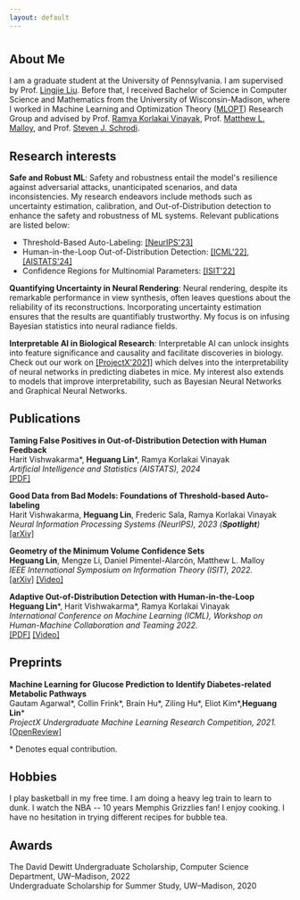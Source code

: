 ```yaml
---
layout: default
---
```

<h1>  </h1>

<h2> About Me </h2>

I am a graduate student at the University of Pennsylvania. I am supervised by Prof. [Lingjie Liu](https://lingjie0206.github.io/). Before that, I received Bachelor of Science in Computer Science and Mathematics from the University of Wisconsin-Madison, where I worked in Machine Learning and Optimization Theory ([MLOPT](https://mlopt.ece.wisc.edu/)) Research Group and advised by Prof. [Ramya Korlakai Vinayak](https://ramyakv.github.io/), Prof. [Matthew L. Malloy](https://www.mattmalloy.org/), and Prof. [Steven J. Schrodi](https://genetics.wisc.edu/staff/schrodi-steven/). 

<h2> Research interests </h2>

<b>Safe and Robust ML</b>: Safety and robustness entail the model's resilience against adversarial attacks, unanticipated scenarios, and data inconsistencies. My research endeavors include methods such as uncertainty estimation, calibration, and Out-of-Distribution detection to enhance the safety and robustness of ML systems. Relevant publications are listed below:

<ul>
  <li>Threshold-Based Auto-Labeling: <a href="https://arxiv.org/abs/2211.12620">[NeurIPS'23]</a></li>
  <li>Human-in-the-Loop Out-of-Distribution Detection: <a href="https://drive.google.com/file/d/15HKqge8mfjgapdw6knGMEMEDflsKHlvP/view">[ICML'22]</a>, <a href="https://ramyakv.github.io/OOD_FPR_Guarantee_2024.pdf">[AISTATS'24]</a></li>
  <li>Confidence Regions for Multinomial Parameters: <a href="https://arxiv.org/abs/2202.08180?context=math.IT">[ISIT'22]</a></li>
</ul>


<b>Quantifying Uncertainty in Neural Rendering</b>:
Neural rendering, despite its remarkable performance in view synthesis, often leaves questions about the reliability of its reconstructions. Incorporating uncertainty estimation ensures that the results are quantifiably trustworthy. My focus is on infusing Bayesian statistics into neural radiance fields.

<b>Interpretable AI in Biological Research</b>:
Interpretable AI can unlock insights into feature significance and causality and facilitate discoveries in biology. Check out our work on <a href="https://openreview.net/forum?id=HObGjRkXOAY&noteId=rx-xx8Wpak9">[ProjectX'2021]</a> which delves into the interpretability of neural networks in predicting diabetes in mice. My interest also extends to models that improve interpretability, such as Bayesian Neural Networks and Graphical Neural Networks.  

<h2> Publications </h2>

<p>
<b>Taming False Positives in Out-of-Distribution Detection with Human Feedback
</b> 
<br>Harit Vishwakarma*, <b>Heguang Lin</b>*, Ramya Korlakai Vinayak
<br><i>Artificial Intelligence and Statistics (AISTATS), 2024</i>
<br><a href="https://ramyakv.github.io/OOD_FPR_Guarantee_2024.pdf">[PDF]</a>
</p>

<p>
<b>Good Data from Bad Models: Foundations of Threshold-based Auto-labeling</b> 
<br>Harit Vishwakarma, <b>Heguang Lin</b>, Frederic Sala, Ramya Korlakai Vinayak
<br><i>Neural Information Processing Systems (NeurIPS), 2023 (<b>Spotlight</b>)</i>
<br><a href="https://arxiv.org/abs/2211.12620">[arXiv]</a>
</p>

<p>
<b>Geometry of the Minimum Volume Confidence Sets</b> 
<br><b>Heguang Lin</b>, Mengze Li, Daniel Pimentel-Alarcón, Matthew L. Malloy
<br><i>IEEE International Symposium on Information Theory (ISIT), 2022.</i>
<br><a href="https://arxiv.org/abs/2202.08180?context=math.IT">[arXiv]</a> <a href="https://youtu.be/36zeC3vFENQ">[Video]</a> 
</p>
 
<p>
<b>Adaptive Out-of-Distribution Detection with Human-in-the-Loop</b> 
<br><b>Heguang Lin</b>*, Harit Vishwakarma*, Ramya Korlakai Vinayak
<br><i>International Conference on Machine Learning (ICML), Workshop on Human-Machine Collaboration and Teaming 2022.</i>
<br><a href="https://drive.google.com/file/d/15HKqge8mfjgapdw6knGMEMEDflsKHlvP/view">[PDF]</a>  <a href="https://slideslive.com/38986427">[Video]</a>
</p>

<h2> Preprints </h2>

<p>
<b>Machine Learning for Glucose Prediction to Identify Diabetes-related Metabolic Pathways</b> 
<br>Gautam Agarwal*, Collin Frink*, Brain Hu*, Ziling Hu*, Eliot Kim*,<b>Heguang Lin</b>*
<br><i>ProjectX Undergraduate Machine Learning Research Competition, 2021.</i>
<br><a href="https://openreview.net/forum?id=HObGjRkXOAY&noteId=rx-xx8Wpak9">[OpenReview]</a>  
</p>

\* Denotes equal contribution.

<h2> Hobbies </h2>

I play basketball in my free time. I am doing a heavy leg train to learn to dunk. I watch the NBA -- 10 years Memphis Grizzlies fan! I enjoy cooking. I have no hesitation in trying different recipes for bubble tea.

## Awards
<p>
The David Dewitt Undergraduate Scholarship, Computer Science Department, UW–Madison, 2022
<br>Undergraduate Scholarship for Summer Study, UW–Madison, 2020
</p>
